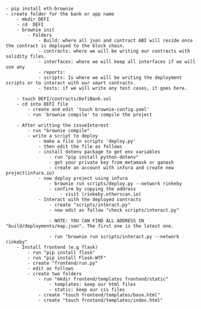 

    - pip install eth-brownie
    - create folder for the bank or app name
        - mkdir DEFI
        - cd  DEFI
        - brownie init
            - Folders
                - Build: where all json and contract ABI will reside once the contract is deployed to the block chain.
                - contracts: where we will be writing our contracts with solidity files.
                - interfaces: where we will keep all interfaces if we will use any
                - reports:
                - scripts: Is where we will be writing the deployment scripts or to interact with our smart contracts.
                - tests: if we will write any test cases, it goes here.
        
        - touch DEFI/contracts/DefiBank.sol
        - cd into DEFI file
            - create and edit 'touch brownie-config.yaml'
            - run 'brownie compile' to compile the project

        - After writting the issueInterest
            - run "brownie compile"
            - write a script to deploy
                - make a file in scripts 'deploy.py'
                - then edit the file as follows
                - install dotenv package to get env variables
                    - run "pip install python-dotenv"
                    - get your private key from metamask or ganash
                    - create an account with infura and create new project(infura.io)
                - now deploy project using infura 
                    - brownie run scripts/deploy.py --network rinkeby
                    - confirm by copying the address 
                        - visit (rinkeby.etherscan.io)
                - Interact with the deployed contracts
                    - create "scripts/interact.py"
                    - now edit as follow "check scripts/interact.py"
                    
                    - NOTE: YOU CAN FIND ALL ADDRESS IN "build/deployments/map.json". The first one is the latest one.

                    - run "brownie run scripts/interact.py --network rinkeby"
        - Install frontend (e.g flask)
            - run "pip install flask"
            - run "pip install Flask-WTF"
            - create "frontend/run.py"
            - edit as follows
            - create two folders
                - run "mkdir frontend/templates frontend/static"
                    - templates: keep our html files
                    - static: keep our css files
                - create "touch frontend/templates/base.html"
                - create "touch frontend/templates/index.html"

                